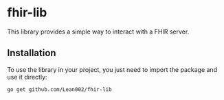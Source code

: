 # fhir-lib

This library provides a simple way to interact with a FHIR server.

## Installation

To use the library in your project, you just need to import the package and use it directly:

```bash
go get github.com/Lean002/fhir-lib